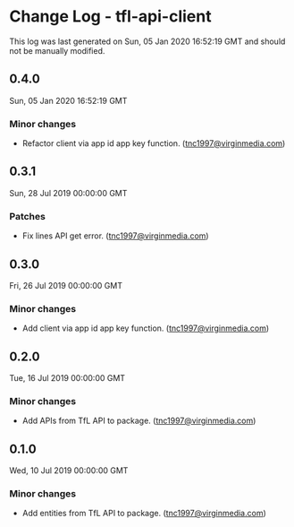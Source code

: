 # Change Log - tfl-api-client

This log was last generated on Sun, 05 Jan 2020 16:52:19 GMT and should not be manually modified.

## 0.4.0
Sun, 05 Jan 2020 16:52:19 GMT

### Minor changes

- Refactor client via app id app key function. (tnc1997@virginmedia.com)
## 0.3.1
Sun, 28 Jul 2019 00:00:00 GMT

### Patches

- Fix lines API get error. (tnc1997@virginmedia.com)
## 0.3.0
Fri, 26 Jul 2019 00:00:00 GMT

### Minor changes

- Add client via app id app key function. (tnc1997@virginmedia.com)
## 0.2.0
Tue, 16 Jul 2019 00:00:00 GMT

### Minor changes

- Add APIs from TfL API to package. (tnc1997@virginmedia.com)
## 0.1.0
Wed, 10 Jul 2019 00:00:00 GMT

### Minor changes

- Add entities from TfL API to package. (tnc1997@virginmedia.com)
